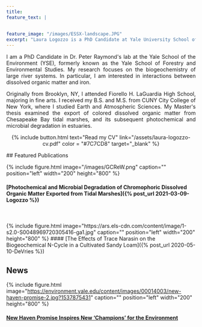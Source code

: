 ```yaml
---
title: 
feature_text: |
 
  
feature_image: "/images/ESSX-landscape.JPG"
excerpt: "Laura Logozzo is a PhD Candidate at Yale University School of the Environment"
---
```


<p align = "justify">
I am a PhD Candidate in Dr. Peter Raymond's lab at the Yale School of the Environment (YSE), formerly known as 
  the Yale School of Forestry and Environmental Studies. 
  My research focuses on the biogeochemistry of large river
  systems. In particular, I am interested in interactions between dissolved organic
  matter and iron.
</p>
<p align = "justify">
  Originally from Brooklyn, NY, I attended Fiorello H. LaGuardia High School, majoring in fine arts.
  I received my B.S. and M.S. from CUNY City College of New York, where I studied Earth 
  and Atmospheric Sciences. My Master's thesis examined the export of colored dissolved 
  organic matter from Chesapeake Bay tidal marshes, and its subsequent photochemical and microbial degradation in estuaries.
</p>

<p align = "center">
{% include button.html text="Read my CV" link="/assets/laura-logozzo-cv.pdf" color = "#7C7CD8" target="_blank" %}
</p>
## Featured Publications

{% include figure.html image="/images/GCReW.png" caption="" position="left" width="200" height="800" %}
#### [Photochemical and Microbial Degradation of Chromophoric Dissolved Organic Matter Exported from Tidal Marshes]({% post_url 2021-03-09-Logozzo %})
<br>
<br>
{% include figure.html image="https://ars.els-cdn.com/content/image/1-s2.0-S0048969720305416-ga1.jpg" caption="" position="left" width="200" height="800" %}
#### [The Effects of Trace Narasin on the Biogeochemical N-Cycle in a Cultivated Sandy Loam]({% post_url 2020-05-10-DeVries %})
<br>

## News

{% include figure.html image="https://environment.yale.edu/content/images/00014003/new-haven-promise-2.jpg?1537875431" caption="" position="left" width="200" height="800" %}
#### <a href = "https://environment.yale.edu/news/article/new-haven-promise-introduces-students-to-environmental-studies/" target="_blank"> New Haven Promise Inspires New ‘Champions’ for the Environment</a>